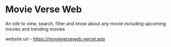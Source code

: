 # Movie Verse Web

An site to view, search, filter and know about any movie including upcoming movies and trending movies

website url - https://movieverseweb.vercel.app
